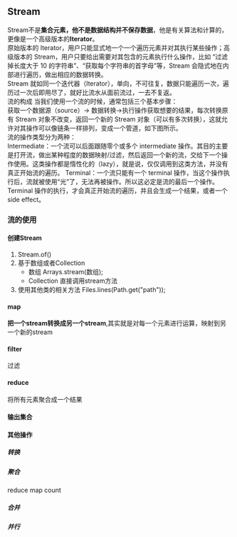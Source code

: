 ## Stream
Stream不是**集合元素，他不是数据结构并不保存数据**，他是有关算法和计算的，更像是一个高级版本的**Iterator**。  
原始版本的 Iterator，用户只能显式地一个一个遍历元素并对其执行某些操作；高级版本的 Stream，用户只要给出需要对其包含的元素执行什么操作，比如 “过滤掉长度大于 10 的字符串”、“获取每个字符串的首字母”等，Stream 会隐式地在内部进行遍历，做出相应的数据转换。  
Stream 就如同一个迭代器（Iterator），单向，不可往复，数据只能遍历一次，遍历过一次后即用尽了，就好比流水从面前流过，一去不复返。  
流的构成 
当我们使用一个流的时候，通常包括三个基本步骤：  
获取一个数据源（source）→ 数据转换→执行操作获取想要的结果，每次转换原有 Stream 对象不改变，返回一个新的 Stream 对象（可以有多次转换），这就允许对其操作可以像链条一样排列，变成一个管道，如下图所示。  
流的操作类型分为两种：  
Intermediate：一个流可以后面跟随零个或多个 intermediate 操作。其目的主要是打开流，做出某种程度的数据映射/过滤，然后返回一个新的流，交给下一个操作使用。这类操作都是惰性化的（lazy），就是说，仅仅调用到这类方法，并没有真正开始流的遍历。
Terminal：一个流只能有一个 terminal 操作，当这个操作执行后，流就被使用“光”了，无法再被操作。所以这必定是流的最后一个操作。Terminal 操作的执行，才会真正开始流的遍历，并且会生成一个结果，或者一个 side effect。  
### 流的使用
#### 创建Stream
1. Stream.of()
2. 基于数组或者Collection
   * 数组 Arrays.stream(数组);
   * Collection 直接调用stream方法
3. 使用其他类的相关方法
Files.lines(Path.get("path"));
#### map
**把一个stream转换成另一个stream**,其实就是对每一个元素进行运算，映射到另一个新的stream
#### filter
过滤
#### reduce
将所有元素聚合成一个结果
#### 输出集合
#### 其他操作
##### 转换
##### 聚合
reduce map count
##### 合并
##### 并行


